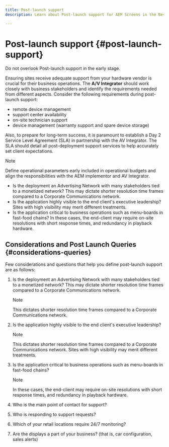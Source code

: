 ```yaml
---
title: Post-launch support
description: Learn about Post-launch support for AEM Screens in the Best Practices Guide.

---
```


# Post-launch support {#post-launch-support}


Do not overlook Post-launch support in the early stage. 

Ensuring sites receive adequate support from your hardware vendor is crucial for their business operations. The **A/V Integrator** should work closely with business stakeholders and identify the requirements needed from different aspects.
Consider the following requirements during post-launch support:

* remote device management
* support center availability
* on-site technician support
* device management (warranty support and spare device storage)

Also, to prepare for long-term success, it is paramount to establish a Day 2 Service Level Agreement (SLA) in partnership with the AV Integrator. The SLA should detail all post-deployment support services to help accurately set client expectations.

>[!NOTE]
>
>Define operational parameters early included in operational budgets and align the responsibilities with the AEM implementor and AV Integrator.
>
>* Is the deployment an Advertising Network with many stakeholders tied to a monetized network? This may dictate shorter resolution time frames compared to a Corporate Communications network.
>* Is the application highly visible to the end client's executive leadership? Sites with high visibility may merit different treatments.
>* Is the application critical to business operations such as menu-boards in fast-food chains? In these cases, the end-client may require on-site resolutions with short response times, and redundancy in playback hardware.

## Considerations and Post Launch Queries {#considerations-queries}

Few considerations and questions that help you define post-launch support are as follows:

1. Is the deployment an Advertising Network with many stakeholders tied to a monetized network? This may dictate shorter resolution time frames compared to a Corporate Communications network.
  
   >[!NOTE]
   >
   > This dictates shorter resolution time frames compared to a Corporate Communications network.

1. Is the application highly visible to the end client's executive leadership? 

   >[!NOTE]
   >
   > This dictates shorter resolution time frames compared to a Corporate Communications network. Sites with high visibility may merit different treatments.

1. Is the application critical to business operations such as menu-boards in fast-food chains? 

   >[!NOTE]
   >
   > In these cases, the end-client may require on-site resolutions with short response times, and redundancy in playback hardware.

1. Who is the main point of contact for support?

1. Who is responding to support requests?

1. Which of your retail locations require 24/7 monitoring?

1. Are the displays a part of your business? (that is, car configuration, sales alerts)
